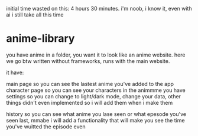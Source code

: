 initial time wasted on this: 4 hours 30 minutes.
i'm noob, i know it, even with ai i still take all this time



# anime-library
you have anime in a folder, you want it to look like an anime website. here we go
btw written without frameworks, runs with the main website.

it have:

main page so you can see the lastest anime you've added to the app
character page so you can see your characters in the animmme you have
settings so you can change to light/dark mode, change your data, other things didn't even implemented so i will add them when i make them

history so you can see what anime you lase seen or what epesode you've seen last, mmabe i will add a functionality that will make you see the time you've wuitted the episode even